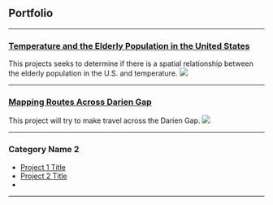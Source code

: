 

## Portfolio

---
### [Temperature and the Elderly Population in the United States](/project_probation/index)
This projects seeks to determine if there is a spatial relationship between the elderly population in the U.S. and temperature.
[<img src="/project1_486/temp_us.jpg?raw=true"/>](/project_probation/index)

---
### [Mapping Routes Across Darien Gap](/project_pnw/index)
This project will try to make travel across the Darien Gap.
[<img src="/project2_486/darien.jpg?raw=true"/>](/project_probation/index)

---


### Category Name 2

- [Project 1 Title](http://example.com/)
- [Project 2 Title](http://example.com/)
- 
---
